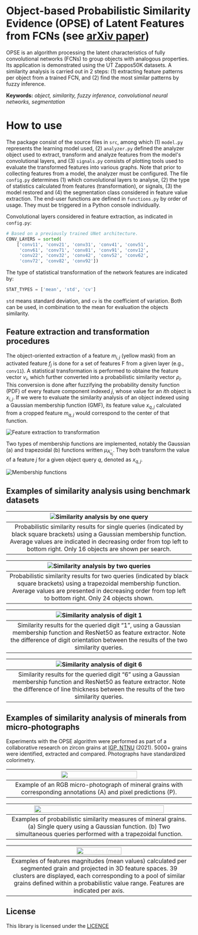 # Object-based Probabilistic Similarity Evidence (OPSE) of Latent Features from FCNs (see [arXiv paper](https://arxiv.org/abs/2307.13606))

OPSE is an algorithm processing the latent characteristics of fully convolutional networks (FCNs) to group objects with analogous properties. Its application is demonstrated using the UT Zappos50K datasets. A similarity analysis is carried out in 2 steps: (1) extracting feature patterns per object from a trained FCN, and (2) find the most similar patterns by fuzzy inference.

**Keywords:** _object, similarity, fuzzy inference, convolutional neural networks, segmentation_

# How to use
The package consist of the source files in `src`, among which (1) `model.py` represents the learning model used, (2) `analyzer.py` defined the analyzer object used to extract, transform and analyze features from the model's convolutional layers, and (3) `signals.py` consists of plotting tools used to evaluate the transformed features into various graphs.
Note that prior to collecting features from a model, the analyzer must be configured. The file `config.py` determines (1) which convolutional layers to analyse, (2) the type of statistics calculated from features (transformation), or signals, (3) the model restored and (4) the segmentation class considered in feature value extraction. The end-user functions are defined in `functions.py` by order of usage. They must be triggered in a Python console individually.

Convolutional layers considered in feature extraction, as indicated in `config.py`:
```python
# Based on a previously trained UNet architecture.
CONV_LAYERS = sorted(
    ['conv11', 'conv21', 'conv31', 'conv41', 'conv51',
     'conv61', 'conv71', 'conv81', 'conv91', 'conv12',
     'conv22', 'conv32', 'conv42', 'conv52', 'conv62',
     'conv72', 'conv82', 'conv92'])
```

The type of statistical transformation of the network features are indicated by:
```python
STAT_TYPES = ['mean', 'std', 'cv']
```
`std` means standard deviation, and `cv` is the coefficient of variation. Both can be used, in combination to the mean for evaluation the objects similarity.


## Feature extraction and transformation procedures
The object-oriented extraction of a feature $m_{i,j}$ (yellow mask) from an activated feature $f_j$ is done for a set of features F from a given layer (e.g., `conv11`). A statistical transformation is performed to obtaine the feature vector $v_i$, which further converted into a probabilistic similarity vector $ρ_i$. This conversion is done after fuzzifying the probability density function (PDF) of every feature component indexed $j$, whose value for an $i$th object is $x_{i,j}$. If we were to evaluate the similarity analysis of an object indexed using a Gaussian membership function (GMF), its feature value $x_{q,j}$ calculated from a cropped feature $m_{q,j}$ would correspond to the center of that function.

![Feature extraction to transformation](./figures/extract_procedure.png)

Two types of membership functions are implemented, notably the Gaussian (a) and trapezoidal (b) functions written $μ_{A ̃_{u_j}}$. They both transform the value of a feature $j$ for a given object query $q$, denoted as $x_{q,j}$.

![Membership functions](./figures/mmb_functions.png)

## Examples of similarity analysis using benchmark datasets
| ![Similarity analysis by one query](./figures/sim_analysis_1.png) |
|:--:|
| Probabilistic similarity results for single queries (indicated by black square brackets) using a Gaussian membership function. Average values are indicated in decreasing order from top left to bottom right. Only 16 objects are shown per search. |

| ![Similarity analysis by two queries](./figures/sim_analysis_2.png) |
|:--:|
| Probabilistic similarity results for two queries (indicated by black square brackets) using a trapezoidal membership function. Average values are presented in decreasing order from top left to bottom right. Only 24 objects shown. |

| ![Similarity analysis of digit 1](./figures/sim_digit_1.png) |
|:--:|
| Similarity results for the queried digit “1”, using a Gaussian membership function and ResNet50 as feature extractor. Note the difference of digit orientation between the results of the two similarity queries. |

| ![Similarity analysis of digit 6](./figures/sim_digit_2.png) |
|:--:|
| Similarity results for the queried digit “6” using a Gaussian membership function and ResNet50 as feature extractor. Note the difference of line thickness between the results of the two similarity queries. |

## Examples of similarity analysis of minerals from micro-photographs
Experiments with the OPSE algorithm were performed as part of a collaborative research on zircon grains at [IGP, NTNU](https://www.ntnu.edu/igp) (2021). 5000+ grains were identified, extracted and compared. Photographs have standardized colorimetry.

| <img src="https://raw.githubusercontent.com/cjuliani/probabilistic-similarity-evidence-FCN/master/figures/grain_segment.PNG" width="65%"> |
|:--:|
| Example of an RGB micro-photograph of mineral grains with corresponding annotations (A) and pixel predictions (P). |

| <img src="https://raw.githubusercontent.com/cjuliani/probabilistic-similarity-evidence-FCN/master/figures/grain_similarity.PNG" width="85%"> |
|:--:|
| Examples of probabilistic similarity measures of mineral grains. (a) Single query using a Gaussian function. (b) Two simultaneous queries performed with a trapezoidal function. |

| <img src="https://raw.githubusercontent.com/cjuliani/probabilistic-similarity-evidence-FCN/master/figures/grain_cluster_scatter.png" width="50%"> |
|:--:|
| Examples of features magnitudes (mean values) calculated per segmented grain and projected in 3D feature spaces. 39 clusters are displayed, each corresponding to a pool of similar grains defined within a probabilistic value range. Features are indicated per axis.

## License
This library is licensed under the [LICENCE](https://github.com/cjuliani/probabilistic-similarity-evidence-FCN/blob/master/LICENSE)

